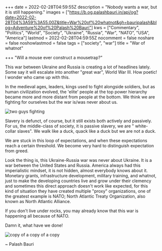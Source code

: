 +++
date = 2022-02-28T04:59:55Z
description = "Nobody wants a war, but it is still happening."
images = ["https://b.og.palashbauri.in/api/og?date=2022-02-28T04%3A59%3A55.00Z&title=War%20of%20whatnot&gh=bauripalash&blog=Adventure%20of%20Palash%20Bauri"]
kws = ["Commentary", "Politics", "World", "Society", "Ukraine", "Russia", "War", "NATO", "USA", "America"]
lastmod = 2022-02-28T04:59:55Z
nocomment = false
noshare = false
noshowlastmod = false
tags = ["society", "war"]
title = "War of whatnot"

+++
"Will a mouse ever construct a mousetrap?"

This war between Ukraine and Russia is creating a lot of headlines lately. Some say it will escalate into another "great war", World War III. How poetic! I wonder who came up with this.

In the medieval ages, leaders, kings used to fight alongside soldiers, but as human civilization evolved, the 'elite' people at the top power hierarchy became more and more distant from people at the bottom. We think we are fighting for ourselves but the war is/was never about us. 

![two guys fighting](https://c.tenor.com/-PulJgGo8lcAAAAd/brickle-berry-paradise-pd.gif)

Slavery is defunct, of course, but it still exists both actively and passively. For us, the middle-class of society, it is passive slavery, we are " white-collar slaves". We walk like a duck, quack like a duck but we are not a duck. 

We are stuck in this loop of expectations, and when these expectations reach a certain threshold. We become very hard to distinguish expectation from greed. 

Look the thing is, this Ukraine-Russia war was never about Ukraine. It is a war between the United States and Russia. America always had this imperialistic mindset, it is not hidden, almost everybody knows about it. Monetary grants, infrastructure development, military training, and whatnot, just to make the developing countries live and grow under their clemency and sometimes this direct approach doesn't work like expected, for this kind of situation they have created multiple "proxy" organizations, one of the greatest example is NATO; North Atlantic Treaty Organization, also known as North Atlantic Alliance. 

If you don't live under rocks, you may already know that this war is happening all because of NATO.

Damn it, what have we done!

![copy of a copy of a copy](https://c.tenor.com/WJQLiIveRCsAAAAd/like-and-then.gif)

~ Palash Bauri

